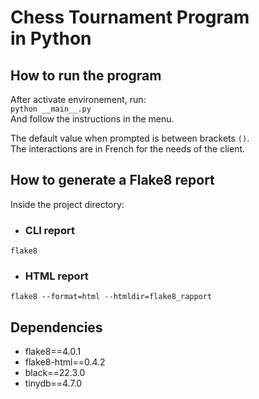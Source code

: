 # Chess Tournament Program<br> in Python

## How to run the program

After activate environement, run:</br>
`python __main__.py`</br>
And follow the instructions in the menu.

The default value when prompted is between brackets `()`.</br>
The interactions are in French for the needs of the client.

## How to generate a Flake8 report

Inside the project directory:

- ### CLI report

`flake8`

- ### HTML report

`flake8 --format=html --htmldir=flake8_rapport`


## Dependencies

- flake8==4.0.1
- flake8-html==0.4.2
- black==22.3.0
- tinydb==4.7.0
